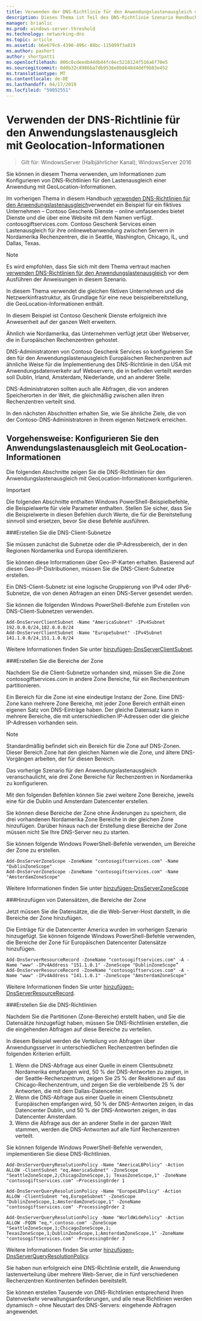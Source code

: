 ```yaml
---
title: Verwenden der DNS-Richtlinie für den Anwendungslastenausgleich mit Geolocation-Informationen
description: Dieses Thema ist Teil des DNS-Richtlinie Szenario Handbuch für Windows Server 2016
manager: brianlic
ms.prod: windows-server-threshold
ms.technology: networking-dns
ms.topic: article
ms.assetid: b6e679c6-4398-496c-88bc-115099f3a819
ms.author: pashort
author: shortpatti
ms.openlocfilehash: 806c0cdeedb44db44fc0ec5218124f516a6f70e5
ms.sourcegitcommit: 0d0b32c8986ba7db9536e0b8648d4ddf9b03e452
ms.translationtype: MT
ms.contentlocale: de-DE
ms.lasthandoff: 04/17/2019
ms.locfileid: "59852551"
---
```

# <a name="use-dns-policy-for-application-load-balancing-with-geo-location-awareness"></a>Verwenden der DNS-Richtlinie für den Anwendungslastenausgleich mit Geolocation-Informationen

>Gilt für: WindowsServer (Halbjährlicher Kanal), WindowsServer 2016

Sie können in diesem Thema verwenden, um Informationen zum Konfigurieren von DNS-Richtlinien für den Lastenausgleich einer Anwendung mit GeoLocation-Informationen.

Im vorherigen Thema in diesem Handbuch [verwenden DNS-Richtlinien für den Anwendungslastenausgleich](https://technet.microsoft.com/windows-server-docs/networking/dns/deploy/app-lb)verwendet ein Beispiel für ein fiktives Unternehmen – Contoso Geschenk Dienste – online umfassendes bietet Dienste und die über eine Website mit dem Namen verfügt. contosogiftservices.com. Contoso Geschenk Services einen Lastenausgleich für ihre onlinewebanwendung zwischen Servern in Nordamerika Rechenzentren, die in Seattle, Washington, Chicago, IL, und Dallas, Texas.

>[!NOTE]
>Es wird empfohlen, dass Sie sich mit dem Thema vertraut machen [verwenden DNS-Richtlinien für den Anwendungslastenausgleich](https://technet.microsoft.com/windows-server-docs/networking/dns/deploy/app-lb) vor dem Ausführen der Anweisungen in diesem Szenario.

In diesem Thema verwendet die gleichen fiktiven Unternehmen und die Netzwerkinfrastruktur, als Grundlage für eine neue beispielbereitstellung, die GeoLocation-Informationen enthält.

In diesem Beispiel ist Contoso Geschenk Dienste erfolgreich ihre Anwesenheit auf der ganzen Welt erweitern.

Ähnlich wie Nordamerika, das Unternehmen verfügt jetzt über Webserver, die in Europäischen Rechenzentren gehostet.

DNS-Administratoren von Contoso Geschenk Services so konfigurieren Sie den für den Anwendungslastenausgleich Europäischen Rechenzentren auf ähnliche Weise für die Implementierung des DNS-Richtlinie in den USA mit Anwendungsdatenverkehr auf Webservern, die in befinden verteilt werden soll Dublin, Irland, Amsterdam, Niederlande, und an anderer Stelle.

DNS-Administratoren sollten auch alle Abfragen, die von anderen Speicherorten in der Welt, die gleichmäßig zwischen allen ihren Rechenzentren verteilt sind.

In den nächsten Abschnitten erhalten Sie, wie Sie ähnliche Ziele, die von der Contoso-DNS-Administratoren in Ihrem eigenen Netzwerk erreichen.

## <a name="how-to-configure-application-load-balancing-with-geo-location-awareness"></a>Vorgehensweise: Konfigurieren Sie den Anwendungslastenausgleich mit GeoLocation-Informationen

Die folgenden Abschnitte zeigen Sie die DNS-Richtlinien für den Anwendungslastenausgleich mit GeoLocation-Informationen konfigurieren.

>[!IMPORTANT]
>Die folgenden Abschnitte enthalten Windows PowerShell-Beispielbefehle, die Beispielwerte für viele Parameter enthalten. Stellen Sie sicher, dass Sie die Beispielwerte in diesen Befehlen durch Werte, die für die Bereitstellung sinnvoll sind ersetzen, bevor Sie diese Befehle ausführen.

###<a name="bkmk_clientsubnets"></a>Erstellen Sie die DNS-Client-Subnetze

Sie müssen zunächst die Subnetze oder die IP-Adressbereich, der in den Regionen Nordamerika und Europa identifizieren.

Sie können diese Informationen über Geo-IP-Karten erhalten. Basierend auf diesen Geo-IP-Distributionen, müssen Sie die DNS-Client-Subnetze erstellen.

Ein DNS-Client-Subnetz ist eine logische Gruppierung von IPv4 oder IPv6-Subnetze, die von denen Abfragen an einen DNS-Server gesendet werden.

Sie können die folgenden Windows PowerShell-Befehle zum Erstellen von DNS-Client-Subnetzen verwenden. 

    
    Add-DnsServerClientSubnet -Name "AmericaSubnet" -IPv4Subnet 192.0.0.0/24,182.0.0.0/24
    Add-DnsServerClientSubnet -Name "EuropeSubnet" -IPv4Subnet 141.1.0.0/24,151.1.0.0/24
    
Weitere Informationen finden Sie unter [hinzufügen-DnsServerClientSubnet](https://docs.microsoft.com/powershell/module/dnsserver/add-dnsserverclientsubnet?view=win10-ps).

###<a name="bkmk_zscopes2"></a>Erstellen Sie die Bereiche der Zone

Nachdem Sie die Client-Subnetze vorhanden sind, müssen Sie die Zone contosogiftservices.com in andere Zone Bereiche, für ein Rechenzentrum partitionieren.

Ein Bereich für die Zone ist eine eindeutige Instanz der Zone. Eine DNS-Zone kann mehrere Zone Bereiche, mit jeder Zone Bereich enthält einen eigenen Satz von DNS-Einträge haben. Der gleiche Datensatz kann in mehrere Bereiche, die mit unterschiedlichen IP-Adressen oder die gleiche IP-Adressen vorhanden sein.

>[!NOTE]
>Standardmäßig befindet sich ein Bereich für die Zone auf DNS-Zonen. Dieser Bereich Zone hat den gleichen Namen wie die Zone, und ältere DNS-Vorgängen arbeiten, der für diesen Bereich.

Das vorherige Szenario für den Anwendungslastenausgleich veranschaulicht, wie drei Zone Bereiche für Rechenzentren in Nordamerika zu konfigurieren.

Mit den folgenden Befehlen können Sie zwei weitere Zone Bereiche, jeweils eine für die Dublin und Amsterdam Datencenter erstellen. 

Sie können diese Bereiche der Zone ohne Änderungen zu speichern, die drei vorhandenen Nordamerika Zone Bereiche in der gleichen Zone hinzufügen. Darüber hinaus nach der Erstellung diese Bereiche der Zone müssen nicht Sie Ihre DNS-Server neu zu starten.

Sie können folgende Windows PowerShell-Befehle verwenden, um Bereiche der Zone zu erstellen.

    
    Add-DnsServerZoneScope -ZoneName "contosogiftservices.com" -Name "DublinZoneScope"
    Add-DnsServerZoneScope -ZoneName "contosogiftservices.com" -Name "AmsterdamZoneScope"
    

Weitere Informationen finden Sie unter [hinzufügen-DnsServerZoneScope](https://docs.microsoft.com/powershell/module/dnsserver/add-dnsserverzonescope?view=win10-ps)

###<a name="bkmk_records2"></a>Hinzufügen von Datensätzen, die Bereiche der Zone

Jetzt müssen Sie die Datensätze, die die Web-Server-Host darstellt, in die Bereiche der Zone hinzufügen.

Die Einträge für die Datencenter America wurden im vorherigen Szenario hinzugefügt. Sie können folgende Windows PowerShell-Befehle verwenden, die Bereiche der Zone für Europäischen Datencenter Datensätze hinzufügen.
 
    
    Add-DnsServerResourceRecord -ZoneName "contosogiftservices.com" -A -Name "www" -IPv4Address "151.1.0.1" -ZoneScope "DublinZoneScope”
    Add-DnsServerResourceRecord -ZoneName "contosogiftservices.com" -A -Name "www" -IPv4Address "141.1.0.1" -ZoneScope "AmsterdamZoneScope"
    

Weitere Informationen finden Sie unter [hinzufügen-DnsServerResourceRecord](https://docs.microsoft.com/powershell/module/dnsserver/add-dnsserverresourcerecord?view=win10-ps).

###<a name="bkmk_policies2"></a>Erstellen Sie die DNS-Richtlinien

Nachdem Sie die Partitionen (Zone-Bereiche) erstellt haben, und Sie die Datensätze hinzugefügt haben, müssen Sie DNS-Richtlinien erstellen, die die eingehenden Abfragen auf diese Bereiche zu verteilen.

In diesem Beispiel werden die Verteilung von Abfragen über Anwendungsserver in unterschiedlichen Rechenzentren befinden die folgenden Kriterien erfüllt.

1. Wenn die DNS-Abfrage aus einer Quelle in einem Clientsubnetz Nordamerika empfangen wird, 50 % der DNS-Antworten zu zeigen, in der Seattle-Rechenzentrum, zeigen Sie 25 % der Reaktionen auf das Chicago-Rechenzentrum, und zeigen Sie die verbleibende 25 % der Antworten, die mit dem Dallas-Datencenter.
2. Wenn die DNS-Abfrage aus einer Quelle in einem Clientsubnetz Europäischen empfangen wird, 50 % der DNS-Antworten zeigen, in das Datencenter Dublin, und 50 % der DNS-Antworten zeigen, in das Datencenter Amsterdam.
3. Wenn die Abfrage aus der an anderer Stelle in der ganzen Welt stammen, werden die DNS-Antworten auf alle fünf Rechenzentren verteilt.

Sie können folgende Windows PowerShell-Befehle verwenden, implementieren Sie diese DNS-Richtlinien.

    
    Add-DnsServerQueryResolutionPolicy -Name "AmericaLBPolicy" -Action ALLOW -ClientSubnet "eq,AmericaSubnet" -ZoneScope "SeattleZoneScope,2;ChicagoZoneScope,1; TexasZoneScope,1" -ZoneName "contosogiftservices.com" –ProcessingOrder 1
    
    Add-DnsServerQueryResolutionPolicy -Name "EuropeLBPolicy" -Action ALLOW -ClientSubnet "eq,EuropeSubnet" -ZoneScope "DublinZoneScope,1;AmsterdamZoneScope,1" -ZoneName "contosogiftservices.com" -ProcessingOrder 2
    
    Add-DnsServerQueryResolutionPolicy -Name "WorldWidePolicy" -Action ALLOW -FQDN "eq,*.contoso.com" -ZoneScope "SeattleZoneScope,1;ChicagoZoneScope,1; TexasZoneScope,1;DublinZoneScope,1;AmsterdamZoneScope,1" -ZoneName "contosogiftservices.com" -ProcessingOrder 3
    
    

Weitere Informationen finden Sie unter [hinzufügen-DnsServerQueryResolutionPolicy](https://docs.microsoft.com/powershell/module/dnsserver/add-dnsserverqueryresolutionpolicy?view=win10-ps).

Sie haben nun erfolgreich eine DNS-Richtlinie erstellt, die Anwendung lastenverteilung über mehrere Web-Server, die in fünf verschiedenen Rechenzentren Kontinenten befinden bereitstellt.

Sie können erstellen Tausende von DNS-Richtlinien entsprechend Ihren Datenverkehr verwaltungsanforderungen, und alle neue Richtlinien werden dynamisch – ohne Neustart des DNS-Servers: eingehende Abfragen angewendet.
